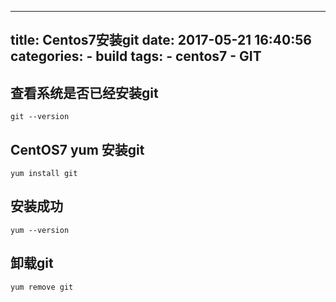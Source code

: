 
---
title: Centos7安装git
date: 2017-05-21 16:40:56
categories:
    - build
tags:
    - centos7
    - GIT
---

## 查看系统是否已经安装git

```
git --version
```

## CentOS7 yum 安装git

```
yum install git
```
<!--more--> 
## 安装成功

```
yum --version
```

## 卸载git

```
yum remove git
```
